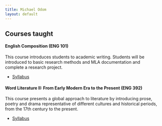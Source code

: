```yaml
---
title: Michael Odom
layout: default
---
```


## Courses taught

#### English Composition (ENG 101)

This course introduces students to academic writing. Students will be introduced to basic research methods and MLA documentation and complete a research project. 
  
* [Syllabus](https://www.bmcc.cuny.edu/wp-content/uploads/ported/syllabi/ENG101.pdf)


#### Word Literature II: From Early Modern Era to the Present (ENG 392)

This course presents a global approach to literature by introducing prose, poetry and drama representative of different cultures and historical periods, from the 17th century to the present.

* [Syllabus](https://www.bmcc.cuny.edu/wp-content/uploads/ported/syllabi/ENG392.pdf)